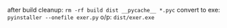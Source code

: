 after build cleanup: `rm -rf build dist __pycache__ *.pyc`
convert to exe: `pyinstaller --onefile exer.py`
o/p: `dist/exer.exe`
